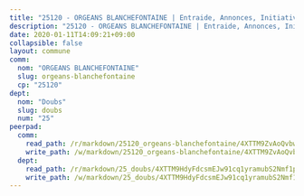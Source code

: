 ```yaml
---
title: "25120 - ORGEANS BLANCHEFONTAINE | Entraide, Annonces, Initiatives"
description: "25120 - ORGEANS BLANCHEFONTAINE | Entraide, Annonces, Initiatives"
date: 2020-01-11T14:09:21+09:00
collapsible: false
layout: commune
comm:
  nom: "ORGEANS BLANCHEFONTAINE"
  slug: orgeans-blanchefontaine
  cp: "25120"
dept:
  nom: "Doubs"
  slug: doubs
  num: "25"
peerpad:
  comm:
    read_path: /r/markdown/25120_orgeans-blanchefontaine/4XTTM9ZvAoQvbwVxSQzU6admtoTKhL8GEEpLXxJmp9sbERGvM
    write_path: /w/markdown/25120_orgeans-blanchefontaine/4XTTM9ZvAoQvbwVxSQzU6admtoTKhL8GEEpLXxJmp9sbERGvM-K3TgTkUTmKgaUZ3bpkyHNxpuUd8iNuwZxWHdHHLtaKx3QYSUxcAnX281VTa49DCAupA9d4UoVnvGoRfUzSCrQvj7iSr5mpjRPwy2zEnenWgL292Jtz23CdgEEfte5gKYoRyPMFcV
  dept:
    read_path: /r/markdown/25_doubs/4XTTM9HdyFdcsmEJw91cq1yramubS2Nmf1ps2s84xcMxY74Zv
    write_path: /w/markdown/25_doubs/4XTTM9HdyFdcsmEJw91cq1yramubS2Nmf1ps2s84xcMxY74Zv-K3TgURza6A4QY75MscA2g52nUX9tjMQaHW9mgBSgyRKNNp3M6gkaXA9iDDtpbSx22mTSZbQLYS1izbwsznz8e9u5BERCmGKxZ379xV2nAaDe1bGyxrjytc7G1EcbGtknRFYQ1Lxp
---
```


